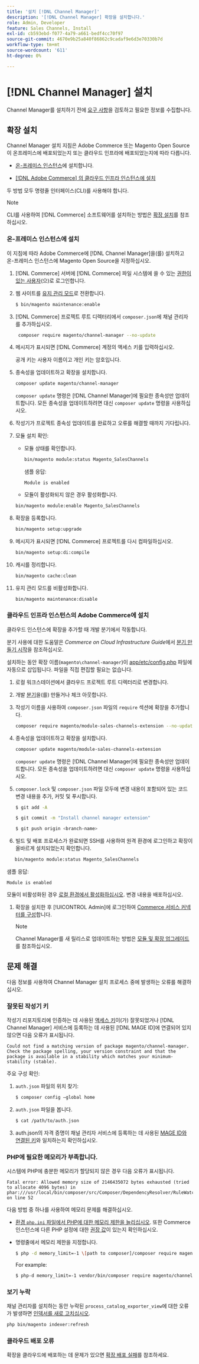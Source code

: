 ```yaml
---
title: '설치 [!DNL Channel Manager]'
description: '[!DNL Channel Manager] 확장을 설치합니다.'
role: Admin, Developer
feature: Sales Channels, Install
exl-id: cb593ebd-f077-4a79-a661-bedf4cc70f97
source-git-commit: 4670e9b25a840f86862c9cadaf9e6d3e70330b7d
workflow-type: tm+mt
source-wordcount: '611'
ht-degree: 0%

---
```



# [!DNL Channel Manager] 설치

Channel Manager를 설치하기 전에 [요구 사항](onboard.md#requirements)을 검토하고 필요한 정보를 수집합니다.

## 확장 설치

Channel Manager 설치 지침은 Adobe Commerce 또는 Magento Open Source이 온프레미스에 배포되었는지 또는 클라우드 인프라에 배포되었는지에 따라 다릅니다.

- [온-프레미스 인스턴스](#install-on-an-on-premises-instance)에 설치합니다.

- [[!DNL Adobe Commerce] 의 클라우드 인프라 인스턴스에 설치](#install-adobe-commerce-on-cloud-infrastructure)

두 방법 모두 명령줄 인터페이스(CLI)를 사용해야 합니다.

>[!NOTE]
>
>CLI를 사용하여 [!DNL Commerce] 소프트웨어를 설치하는 방법은 [확장 설치](https://experienceleague.adobe.com/docs/commerce-operations/installation-guide/tutorials/extensions.html)를 참조하십시오.

### 온-프레미스 인스턴스에 설치

이 지침에 따라 Adobe Commerce에 [!DNL Channel Manager]을(를) 설치하고 온-프레미스 인스턴스에 Magento Open Source을 지정하십시오.

1. [!DNL Commerce] 서버에 [!DNL Commerce] 파일 시스템에 쓸 수 있는 [권한이 있는 사용자](https://experienceleague.adobe.com/docs/commerce-operations/installation-guide/prerequisites/file-system/configure-permissions.html)(으)로 로그인합니다.

1. 웹 사이트를 [유지 관리 모드](https://experienceleague.adobe.com/docs/commerce-operations/installation-guide/tutorials/maintenance-mode.html)로 전환합니다.

   ```bash
   $ bin/magento maintenance:enable
   ```

1. [!DNL Commerce] 프로젝트 루트 디렉터리에서 `composer.json`에 채널 관리자를 추가하십시오.

   ```bash
    composer require magento/channel-manager --no-update
   ```

1. 메시지가 표시되면 [!DNL Commerce] 계정의 액세스 키를 입력하십시오.

   공개 키는 사용자 이름이고 개인 키는 암호입니다.

1. 종속성을 업데이트하고 확장을 설치합니다.

   ```bash
   composer update magento/channel-manager
   ```

   `composer update` 명령은 [!DNL Channel Manager]에 필요한 종속성만 업데이트합니다. 모든 종속성을 업데이트하려면 대신 `composer update` 명령을 사용하십시오.

1. 작성기가 프로젝트 종속성 업데이트를 완료하고 오류를 해결할 때까지 기다립니다.

1. 모듈 설치 확인:

   - 모듈 상태를 확인합니다.

     ```bash
     bin/magento module:status Magento_SalesChannels
     ```

     샘플 응답:

     ```terminal
     Module is enabled
     ```

   - 모듈이 활성화되지 않은 경우 활성화합니다.

   ```bash
   bin/magento module:enable Magento_SalesChannels
   ```

1. 확장을 등록합니다.

   ```bash
   bin/magento setup:upgrade
   ```

1. 메시지가 표시되면 [!DNL Commerce] 프로젝트를 다시 컴파일하십시오.

   ```bash
   bin/magento setup:di:compile
   ```

1. 캐시를 정리합니다.

   ```bash
   bin/magento cache:clean
   ```

1. 유지 관리 모드를 비활성화합니다.

   ```bash
   bin/magento maintenance:disable
   ```

### 클라우드 인프라 인스턴스의 Adobe Commerce에 설치

클라우드 인스턴스에 확장을 추가할 때 개발 분기에서 작동합니다.

분기 사용에 대한 도움말은 _Commerce on Cloud Infrastructure Guide_&#x200B;에서 [분기 만들기 시작](https://experienceleague.adobe.com/docs/commerce-cloud-service/user-guide/develop/cli-branches.html)을 참조하십시오.

설치하는 동안 확장 이름(`magento\channel-manager`)이 [app/etc/config.php](https://experienceleague.adobe.com/docs/commerce-cloud-service/user-guide/configure-store/store-settings.html) 파일에 자동으로 삽입됩니다. 파일을 직접 편집할 필요는 없습니다.

1. 로컬 워크스테이션에서 클라우드 프로젝트 루트 디렉터리로 변경합니다.

1. 개발 [분기](https://experienceleague.adobe.com/docs/commerce-cloud-service/user-guide/develop/cli-branches.html)을(를) 만들거나 체크 아웃합니다.

1. 작성기 이름을 사용하여 `composer.json` 파일의 `require` 섹션에 확장을 추가합니다.

   ```bash
   composer require magento/module-sales-channels-extension --no-update
   ```

1. 종속성을 업데이트하고 확장을 설치합니다.

   ```bash
   composer update magento/module-sales-channels-extension
   ```

   `composer update` 명령은 [!DNL Channel Manager]에 필요한 종속성만 업데이트합니다. 모든 종속성을 업데이트하려면 대신 `composer update` 명령을 사용하십시오.

1. `composer.lock` 및 `composer.json` 파일 모두에 변경 내용이 포함되어 있는 코드 변경 내용을 추가, 커밋 및 푸시합니다.

   ```bash
   $ git add -A
   ```

   ```bash
   $ git commit -m "Install channel manager extension" 
   ```

   ```bash
   $ git push origin <branch-name>
   ```

1. 빌드 및 배포 프로세스가 완료되면 SSH를 사용하여 원격 환경에 로그인하고 확장이 올바르게 설치되었는지 확인합니다.

```bash
   bin/magento module:status Magento_SalesChannels
```

샘플 응답:

```terminal
Module is enabled
```

모듈이 비활성화된 경우 [로컬 환경에서 활성화하십시오](https://experienceleague.adobe.com/docs/commerce-cloud-service/user-guide/configure-store/extensions.html). 변경 내용을 배포하십시오.


1. 확장을 설치한 후 [!UICONTROL Admin]에 로그인하여 [Commerce 서비스 커넥터를 구성](connect.md)합니다.

   >[!NOTE]
   >
   >Channel Manager를 새 릴리스로 업데이트하는 방법은 [모듈 및 확장 업그레이드](https://experienceleague.adobe.com/docs/commerce-operations/upgrade-guide/modules/upgrade.html)를 참조하십시오.


## 문제 해결

다음 정보를 사용하여 Channel Manager 설치 프로세스 중에 발생하는 오류를 해결하십시오.

### 잘못된 작성기 키

작성기 리포지토리에 인증하는 데 사용된 [액세스 키](https://experienceleague.adobe.com/docs/commerce-operations/installation-guide/prerequisites/authentication-keys.html)이(가) 잘못되었거나 [!DNL Channel Manager] 서비스에 등록하는 데 사용된 [!DNL MAGE ID]에 연결되어 있지 않으면 다음 오류가 표시됩니다.

```terminal
Could not find a matching version of package magento/channel-manager. Check the package spelling, your version constraint and that the package is available in a stability which matches your minimum-stability (stable).
```

주요 구성 확인:

1. `auth.json` 파일의 위치 찾기:

   ```bash
   $ composer config –global home
   ```

1. `auth.json` 파일을 봅니다.

   ```bash
   $ cat /path/to/auth.json
   ```

1. auth.json의 자격 증명이 채널 관리자 서비스에 등록하는 데 사용된 [MAGE ID와 연결된 키](https://experienceleague.adobe.com/docs/commerce-operations/installation-guide/prerequisites/authentication-keys.html)와 일치하는지 확인하십시오.

### PHP에 필요한 메모리가 부족합니다.

시스템에 PHP에 충분한 메모리가 할당되지 않은 경우 다음 오류가 표시됩니다.

```terminal
Fatal error: Allowed memory size of 2146435072 bytes exhausted (tried to allocate 4096 bytes) in phar:///usr/local/bin/composer/src/Composer/DependencyResolver/RuleWatchGraph.php on line 52
```

다음 방법 중 하나를 사용하여 메모리 문제를 해결하십시오.

- [환경 `php.ini` 파일에서 PHP에 대한 메모리 제한을 늘리십시오](https://experienceleague.adobe.com/docs/commerce-cloud-service/user-guide/configure/app/php-settings.html). 또한 Commerce 인스턴스에 다른 PHP 설정에 대한 [권장 값](https://experienceleague.adobe.com/docs/commerce-operations/installation-guide/prerequisites/php-settings.html)이 있는지 확인하십시오.

- 명령줄에서 메모리 제한을 지정합니다.

  ```bash
  $ php -d memory_limit=-1 \[path to composer]/composer require magento/payment-services.
  ```

  For example:

  ```bash
  $ php-d memory_limit=-1 vendor/bin/composer require magento/channel-manager
  ```

### 보기 누락

채널 관리자를 설치하는 동안 누락된 `process_catalog_exporter_view`에 대한 오류가 발생하면 [인덱서를 새로 고치십시오](https://experienceleague.adobe.com/docs/commerce-operations/configuration-guide/cli/manage-indexers.html).

```bash
php bin/magento indexer:refresh
```

### 클라우드 배포 오류

확장을 클라우드에 배포하는 데 문제가 있으면 [확장 배포 실패](https://experienceleague.adobe.com/docs/commerce-cloud-service/user-guide/develop/deploy/recover-failed-deployment.html)를 참조하세요.
